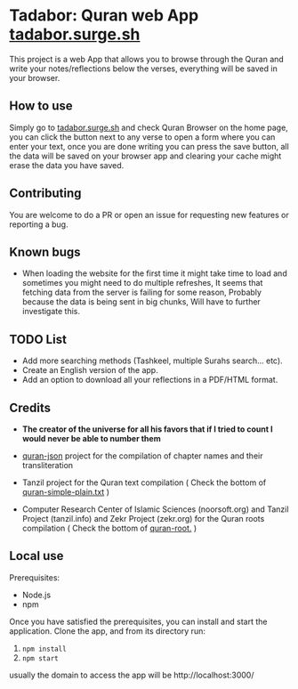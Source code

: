 # Tadabor: Quran web App [tadabor.surge.sh](http://tadabor.surge.sh/)

This project is a web App that allows you to browse through the Quran and write your notes/reflections below the verses, everything will be saved in your browser.

## How to use

Simply go to [tadabor.surge.sh](http://tadabor.surge.sh/) and check Quran Browser on the home page, you can click the button next to any verse to open a form where you can enter your text, once you are done writing you can press the save button, all the data will be saved on your browser app and clearing your cache might erase the data you have saved.

## Contributing

You are welcome to do a PR or open an issue for requesting new features or reporting a bug.

## Known bugs

- When loading the website for the first time it might take time to load and sometimes you might need to do multiple refreshes, It seems that fetching data from the server is failing for some reason, Probably because the data is being sent in big chunks, Will have to further investigate this.

## TODO List

- Add more searching methods (Tashkeel, multiple Surahs search... etc).
- Create an English version of the app.
- Add an option to download all your reflections in a PDF/HTML format.

## Credits

- **The creator of the universe for all his favors that if I tried to count I would never be able to number them**

- [quran-json](https://github.com/risan/quran-json) project for the compilation of chapter names and their transliteration
- Tanzil project for the Quran text compilation ( Check the bottom of [quran-simple-plain.txt](https://raw.githubusercontent.com/EnlightenCode/tadabor/master/public/res/quran-simple-plain.txt) )
- Computer Research Center of Islamic Sciences (noorsoft.org) and Tanzil Project (tanzil.info) and Zekr Project (zekr.org) for the Quran roots compilation ( Check the bottom of [quran-root.](https://github.com/EnlightenCode/tadabor/blob/master/public/res/quran-root.txt) )

## Local use

Prerequisites:

- Node.js
- npm

Once you have satisfied the prerequisites, you can install and start the application. Clone the app, and from its directory run:

1. `npm install`
2. `npm start`

usually the domain to access the app will be http://localhost:3000/
